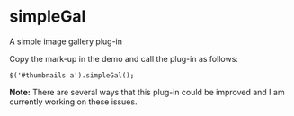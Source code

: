 simpleGal
=========

A simple image gallery plug-in

Copy the mark-up in the demo and call the plug-in as follows:

<pre><code>$('#thumbnails a').simpleGal();</code></pre>

**Note:** There are several ways that this plug-in could be improved and I am currently working on these issues.
